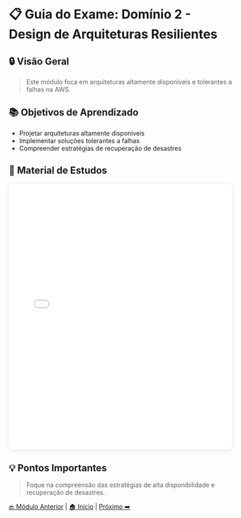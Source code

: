 # 📋 Guia do Exame: Domínio 2 - Design de Arquiteturas Resilientes

## 🔒 Visão Geral
> Este módulo foca em arquiteturas altamente disponíveis e tolerantes a falhas na AWS.

## 📚 Objetivos de Aprendizado
- Projetar arquiteturas altamente disponíveis
- Implementar soluções tolerantes a falhas
- Compreender estratégias de recuperação de desastres

## 📑 Material de Estudos

<div class="pdf-container">
    <iframe 
        src="./pdfs/Semana5.pdf" 
        frameborder="0" 
        width="100%" 
        height="600px"
        style="box-shadow: 0 2px 8px rgba(0,0,0,0.1); border-radius: 8px;">
    </iframe>
</div>

## 💡 Pontos Importantes
> Foque na compreensão das estratégias de alta disponibilidade e recuperação de desastres.

<div class="navigation-footer">
    <a href="./semana4.md">🔙 Módulo Anterior</a> |
    <a href="../../../index.md">🏠 Início</a> |
    <a href="./semana6.md">Próximo ➡️</a>
</div>
